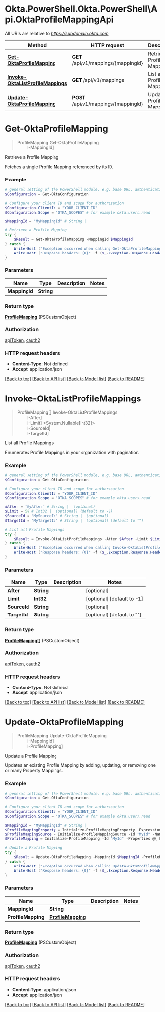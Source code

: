 # Okta.PowerShell.Okta.PowerShell\Api.OktaProfileMappingApi

All URIs are relative to *https://subdomain.okta.com*

Method | HTTP request | Description
------------- | ------------- | -------------
[**Get-OktaProfileMapping**](OktaProfileMappingApi.md#Get-OktaProfileMapping) | **GET** /api/v1/mappings/{mappingId} | Retrieve a Profile Mapping
[**Invoke-OktaListProfileMappings**](OktaProfileMappingApi.md#Invoke-OktaListProfileMappings) | **GET** /api/v1/mappings | List all Profile Mappings
[**Update-OktaProfileMapping**](OktaProfileMappingApi.md#Update-OktaProfileMapping) | **POST** /api/v1/mappings/{mappingId} | Update a Profile Mapping


<a id="Get-OktaProfileMapping"></a>
# **Get-OktaProfileMapping**
> ProfileMapping Get-OktaProfileMapping<br>
> &nbsp;&nbsp;&nbsp;&nbsp;&nbsp;&nbsp;&nbsp;&nbsp;[-MappingId] <String><br>

Retrieve a Profile Mapping

Fetches a single Profile Mapping referenced by its ID.

### Example
```powershell
# general setting of the PowerShell module, e.g. base URL, authentication, etc
$Configuration = Get-OktaConfiguration

# Configure your client ID and scope for authorization
$Configuration.ClientId = "YOUR_CLIENT_ID"
$Configuration.Scope = "OTKA_SCOPES" # for example okta.users.read

$MappingId = "MyMappingId" # String | 

# Retrieve a Profile Mapping
try {
    $Result = Get-OktaProfileMapping -MappingId $MappingId
} catch {
    Write-Host ("Exception occurred when calling Get-OktaProfileMapping: {0}" -f ($_.ErrorDetails | ConvertFrom-Json))
    Write-Host ("Response headers: {0}" -f ($_.Exception.Response.Headers | ConvertTo-Json))
}
```

### Parameters

Name | Type | Description  | Notes
------------- | ------------- | ------------- | -------------
 **MappingId** | **String**|  | 

### Return type

[**ProfileMapping**](ProfileMapping.md) (PSCustomObject)

### Authorization

[apiToken](../README.md#apiToken), [oauth2](../README.md#oauth2)

### HTTP request headers

 - **Content-Type**: Not defined
 - **Accept**: application/json

[[Back to top]](#) [[Back to API list]](../README.md#documentation-for-api-endpoints) [[Back to Model list]](../README.md#documentation-for-models) [[Back to README]](../README.md)

<a id="Invoke-OktaListProfileMappings"></a>
# **Invoke-OktaListProfileMappings**
> ProfileMapping[] Invoke-OktaListProfileMappings<br>
> &nbsp;&nbsp;&nbsp;&nbsp;&nbsp;&nbsp;&nbsp;&nbsp;[-After] <String><br>
> &nbsp;&nbsp;&nbsp;&nbsp;&nbsp;&nbsp;&nbsp;&nbsp;[-Limit] <System.Nullable[Int32]><br>
> &nbsp;&nbsp;&nbsp;&nbsp;&nbsp;&nbsp;&nbsp;&nbsp;[-SourceId] <String><br>
> &nbsp;&nbsp;&nbsp;&nbsp;&nbsp;&nbsp;&nbsp;&nbsp;[-TargetId] <String><br>

List all Profile Mappings

Enumerates Profile Mappings in your organization with pagination.

### Example
```powershell
# general setting of the PowerShell module, e.g. base URL, authentication, etc
$Configuration = Get-OktaConfiguration

# Configure your client ID and scope for authorization
$Configuration.ClientId = "YOUR_CLIENT_ID"
$Configuration.Scope = "OTKA_SCOPES" # for example okta.users.read

$After = "MyAfter" # String |  (optional)
$Limit = 56 # Int32 |  (optional) (default to -1)
$SourceId = "MySourceId" # String |  (optional)
$TargetId = "MyTargetId" # String |  (optional) (default to "")

# List all Profile Mappings
try {
    $Result = Invoke-OktaListProfileMappings -After $After -Limit $Limit -SourceId $SourceId -TargetId $TargetId
} catch {
    Write-Host ("Exception occurred when calling Invoke-OktaListProfileMappings: {0}" -f ($_.ErrorDetails | ConvertFrom-Json))
    Write-Host ("Response headers: {0}" -f ($_.Exception.Response.Headers | ConvertTo-Json))
}
```

### Parameters

Name | Type | Description  | Notes
------------- | ------------- | ------------- | -------------
 **After** | **String**|  | [optional] 
 **Limit** | **Int32**|  | [optional] [default to -1]
 **SourceId** | **String**|  | [optional] 
 **TargetId** | **String**|  | [optional] [default to &quot;&quot;]

### Return type

[**ProfileMapping[]**](ProfileMapping.md) (PSCustomObject)

### Authorization

[apiToken](../README.md#apiToken), [oauth2](../README.md#oauth2)

### HTTP request headers

 - **Content-Type**: Not defined
 - **Accept**: application/json

[[Back to top]](#) [[Back to API list]](../README.md#documentation-for-api-endpoints) [[Back to Model list]](../README.md#documentation-for-models) [[Back to README]](../README.md)

<a id="Update-OktaProfileMapping"></a>
# **Update-OktaProfileMapping**
> ProfileMapping Update-OktaProfileMapping<br>
> &nbsp;&nbsp;&nbsp;&nbsp;&nbsp;&nbsp;&nbsp;&nbsp;[-MappingId] <String><br>
> &nbsp;&nbsp;&nbsp;&nbsp;&nbsp;&nbsp;&nbsp;&nbsp;[-ProfileMapping] <PSCustomObject><br>

Update a Profile Mapping

Updates an existing Profile Mapping by adding, updating, or removing one or many Property Mappings.

### Example
```powershell
# general setting of the PowerShell module, e.g. base URL, authentication, etc
$Configuration = Get-OktaConfiguration

# Configure your client ID and scope for authorization
$Configuration.ClientId = "YOUR_CLIENT_ID"
$Configuration.Scope = "OTKA_SCOPES" # for example okta.users.read

$MappingId = "MyMappingId" # String | 
$ProfileMappingProperty = Initialize-ProfileMappingProperty -Expression "MyExpression" -PushStatus "DONT_PUSH"
$ProfileMappingSource = Initialize-ProfileMappingSource -Id "MyId" -Name "MyName" -Type "MyType" -Links @{ key_example =  }
$ProfileMapping = Initialize-ProfileMapping -Id "MyId" -Properties @{ key_example = $ProfileMappingProperty } -Source $ProfileMappingSource -Target $ProfileMappingSource -Links @{ key_example =  } # ProfileMapping | 

# Update a Profile Mapping
try {
    $Result = Update-OktaProfileMapping -MappingId $MappingId -ProfileMapping $ProfileMapping
} catch {
    Write-Host ("Exception occurred when calling Update-OktaProfileMapping: {0}" -f ($_.ErrorDetails | ConvertFrom-Json))
    Write-Host ("Response headers: {0}" -f ($_.Exception.Response.Headers | ConvertTo-Json))
}
```

### Parameters

Name | Type | Description  | Notes
------------- | ------------- | ------------- | -------------
 **MappingId** | **String**|  | 
 **ProfileMapping** | [**ProfileMapping**](ProfileMapping.md)|  | 

### Return type

[**ProfileMapping**](ProfileMapping.md) (PSCustomObject)

### Authorization

[apiToken](../README.md#apiToken), [oauth2](../README.md#oauth2)

### HTTP request headers

 - **Content-Type**: application/json
 - **Accept**: application/json

[[Back to top]](#) [[Back to API list]](../README.md#documentation-for-api-endpoints) [[Back to Model list]](../README.md#documentation-for-models) [[Back to README]](../README.md)

